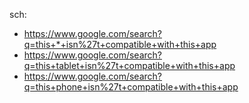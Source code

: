 sch:
- https://www.google.com/search?q=this+*+isn%27t+compatible+with+this+app
- https://www.google.com/search?q=this+tablet+isn%27t+compatible+with+this+app
- https://www.google.com/search?q=this+phone+isn%27t+compatible+with+this+app
